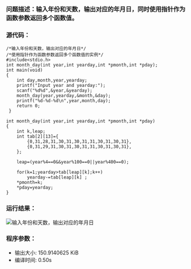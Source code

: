 ### 问题描述：输入年份和天数，输出对应的年月日，同时使用指针作为函数参数返回多个函数值。
### 源代码：

	/*输入年份和天数，输出对应的年月日*/
	/*使用指针作为函数参数返回多个函数值的实例*/ 
	#include<stdio.h>
	int month_day(int year,int yearday,int *pmonth,int *pday);
	int main(void)
	{
		int day,month,year,yearday;
		printf("Input year and yearday:"); 
		scanf("%d%d",&year,&yearday);
		month_day(year,yearday,&month,&day);
		printf("%d-%d-%d\n",year,month,day);
		return 0;
	 } 
	
	int month_day(int year,int yearday,int *pmonth,int *pday)
	{
		int k,leap;
		int tab[2][13]={
			{0,31,28,31,30,31,30,31,31,30,31,30,31},
			{0,31,29,31,30,31,30,31,31,30,31,30,31},  
		};
		
		leap=(year%4==0&&year%100==0||year%400==0);
		
		for(k=1;yearday>tab[leap][k];k++)
			yearday-=tab[leap][k] ;
		*pmonth=k;
		*pday=yearday;
	}

### 运行结果：
![输入年份和天数，输出对应的年月日](https://upload-images.jianshu.io/upload_images/6770220-04e7f51b005848b6.png?imageMogr2/auto-orient/strip%7CimageView2/2/w/1240)

### 程序参数：
- 输出大小: 150.9140625 KiB
- 编译时间: 0.50s
